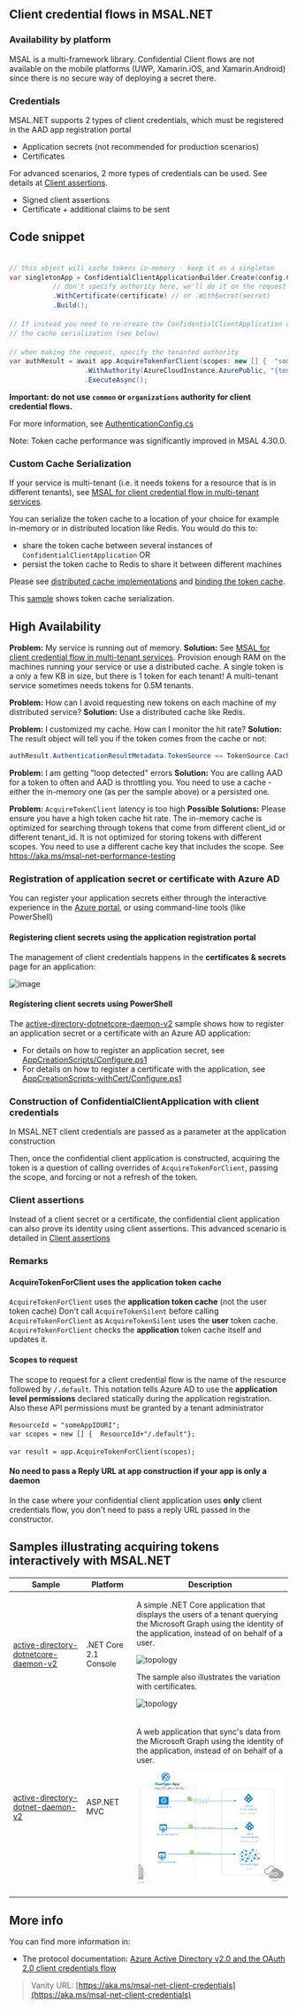 ## Client credential flows in MSAL.NET

### Availability by platform

MSAL is a multi-framework library. Confidential Client flows are not available on the mobile platforms (UWP, Xamarin.iOS, and Xamarin.Android) since there is no secure way of deploying a secret there.

### Credentials

MSAL.NET supports 2 types of client credentials, which must be registered in the AAD app registration portal

- Application secrets (not recommended for production scenarios)
- Certificates

For advanced scenarios, 2 more types of credentials can be used. See details at [Client assertions](Client-Assertions).
- Signed client assertions 
- Certificate + additional claims to be sent 

## Code snippet

```csharp

// this object will cache tokens in-memory - keep it as a singleton
var singletonApp = ConfidentialClientApplicationBuilder.Create(config.ClientId)
           // don't specify authority here, we'll do it on the request 
           .WithCertificate(certificate) // or .WithSecret(secret)
           .Build();

// If instead you need to re-create the ConfidentialClientApplication on each request, you MUST customize 
// the cache serialization (see below)

// when making the request, specify the tenanted authority
var authResult = await app.AcquireTokenForClient(scopes: new [] {  "some_app_id_uri/.default"})        // uses the token cache automatically, which is optimized for multi-tenant access
                   .WithAuthority(AzureCloudInstance.AzurePublic, "{tenantID}")  // do not use "common" or "organizations"!
                   .ExecuteAsync();

```
**Important: do not use `common` or `organizations` authority for client credential flows.**

For more information, see [AuthenticationConfig.cs](https://github.com/Azure-Samples/active-directory-dotnetcore-daemon-v2/blob/5199032b352a912e7cc0fce143f81664ba1a8c26/daemon-console/AuthenticationConfig.cs#L67-L87)

Note: Token cache performance was significantly improved in MSAL 4.30.0.

### Custom Cache Serialization

If your service is multi-tenant (i.e. it needs tokens for a resource that is in different tenants), see [MSAL for client credential flow in multi-tenant services](https://github.com/AzureAD/microsoft-authentication-library-for-dotnet/wiki/Multi-tenant-client_credential-use).

You can serialize the token cache to a location of your choice for example in-memory or in distributed location like Redis. You would do this to: 

- share the token cache between several instances of `ConfidentialClientApplication` OR
- persist the token cache to Redis to share it between different machines

Please see [distributed cache implementations](https://github.com/AzureAD/microsoft-identity-web/tree/master/src/Microsoft.Identity.Web/TokenCacheProviders/Distributed) and [binding the token cache](https://github.com/AzureAD/microsoft-authentication-library-for-dotnet/wiki/token-cache-serialization#token-cache-for-a-daemon-app).

This [sample](https://github.com/Azure-Samples/active-directory-dotnet-v1-to-v2/blob/b48c10180665260a1aec78a9acf7d1b1ff97e5ba/ConfidentialClientTokenCache/Program.cs) shows token cache serialization.

## High Availability 

**Problem:**
My service is running out of memory. 
**Solution:** 
See [MSAL for client credential flow in multi-tenant services](https://github.com/AzureAD/microsoft-authentication-library-for-dotnet/wiki/Multi-tenant-client_credential-use).
Provision enough RAM on the machines running your service or use a distributed cache. 
A single token is a only a few KB in size, but there is 1 token for each tenant! A multi-tenant service sometimes needs tokens for 0.5M tenants. 

**Problem:** How can I avoid requesting new tokens on each machine of my distributed service?
**Solution:** Use a distributed cache like Redis.

**Problem:** I customized my cache. How can I monitor the hit rate?
**Solution:** The result object will tell you if the token comes from the cache or not: 

```csharp
authResult.AuthenticationResultMetadata.TokenSource == TokenSource.Cache
```

**Problem:** I am getting "loop detected" errors
**Solution:** You are calling AAD for a token to often and AAD is throttling you. You need to use a cache - either the in-memory one (as per the sample above) or a persisted one. 

**Problem:** `AcquireTokenClient` latency is too high
**Possible Solutions:** Please ensure you have a high token cache hit rate. 
The in-memory cache is optimized for searching through tokens that come from different client_id or different tenant_id. It is not optimized for storing tokens with different scopes. You need to use a different cache key that includes the scope. See https://aka.ms/msal-net-performance-testing



### Registration of application secret or certificate with Azure AD

You can register your application secrets either through the interactive experience in the [Azure portal](https://portal.azure.com/#blade/Microsoft_AAD_IAM/ActiveDirectoryMenuBlade/RegisteredAppsPreview), or using command-line tools (like PowerShell)

#### Registering client secrets using the application registration portal

The management of client credentials happens in the **certificates & secrets** page for an application:

![image](https://user-images.githubusercontent.com/13203188/49435190-4f385300-f7b6-11e8-8a83-7e468e5fd124.png)


#### Registering client secrets using PowerShell

The [active-directory-dotnetcore-daemon-v2](https://github.com/Azure-Samples/active-directory-dotnetcore-daemon-v2) sample shows how to register an application secret or a certificate with an Azure AD application:

- For details on how to register an application secret, see [AppCreationScripts/Configure.ps1](https://github.com/Azure-Samples/active-directory-dotnetcore-daemon-v2/blob/5199032b352a912e7cc0fce143f81664ba1a8c26/AppCreationScripts/Configure.ps1#L190)
- For details on how to register a certificate with the application, see [AppCreationScripts-withCert/Configure.ps1](https://github.com/Azure-Samples/active-directory-dotnetcore-daemon-v2/blob/5199032b352a912e7cc0fce143f81664ba1a8c26/AppCreationScripts-withCert/Configure.ps1#L162-L178)

### Construction of ConfidentialClientApplication with client credentials

In MSAL.NET client credentials are passed as a parameter at the application construction

Then, once the confidential client application is constructed, acquiring the token is a question of calling overrides of ``AcquireTokenForClient``, passing the scope, and forcing or not a refresh of the token.


### Client assertions

Instead of a client secret or a certificate, the confidential client application can also prove its identity using client assertions. This advanced scenario is detailed in [Client assertions](Client-Assertions)

### Remarks

#### AcquireTokenForClient uses the application token cache

`AcquireTokenForClient` uses the **application token cache** (not the user token cache)
Don't call `AcquireTokenSilent` before calling `AcquireTokenForClient` as `AcquireTokenSilent` uses the **user** token cache. `AcquireTokenForClient` checks the **application** token cache itself and updates it.


#### Scopes to request

The scope to request for a client credential flow is the name of the resource followed by `/.default`. This notation tells Azure AD to use the **application level permissions** declared statically during the application registration. Also these API permissions must be granted by a tenant administrator

```CSharp
ResourceId = "someAppIDURI";
var scopes = new [] {  ResourceId+"/.default"};

var result = app.AcquireTokenForClient(scopes);
```

#### No need to pass a Reply URL at app construction if your app is only a daemon

In the case where your confidential client application uses **only** client credentials flow, you don't need to pass a reply URL passed in the constructor.

## Samples illustrating acquiring tokens interactively with MSAL.NET

Sample | Platform | Description
------ | -------- | -----------
[active-directory-dotnetcore-daemon-v2](https://github.com/Azure-Samples/active-directory-dotnetcore-daemon-v2) | .NET Core 2.1 Console | <p>A simple .NET Core application that displays the users of a tenant querying the Microsoft Graph using the identity of the application, instead of on behalf of a user.</p> ![topology](https://github.com/Azure-Samples/active-directory-dotnetcore-daemon-v2/blob/master/1-Call-MSGraph/ReadmeFiles/topology.png) <p>The sample also illustrates the variation with certificates.<p/> ![topology](https://github.com/Azure-Samples/active-directory-dotnetcore-daemon-v2/blob/master/1-Call-MSGraph/ReadmeFiles/topology-certificates.png)
[active-directory-dotnet-daemon-v2](https://github.com/Azure-Samples/active-directory-dotnet-daemon-v2) | ASP.NET MVC | <p>A web application that sync's data from the Microsoft Graph using the identity of the application, instead of on behalf of a user.<p/>![topology](https://github.com/Azure-Samples/active-directory-dotnet-daemon-v2/blob/master/ReadmeFiles/topology.png)

## More info

You can find more information in:

- The protocol documentation: [Azure Active Directory v2.0 and the OAuth 2.0 client credentials flow](https://docs.microsoft.com/en-us/azure/active-directory/develop/v2-oauth2-client-creds-grant-flow)

> Vanity URL: [https://aka.ms/msal-net-client-credentials](https://aka.ms/msal-net-client-credentials)